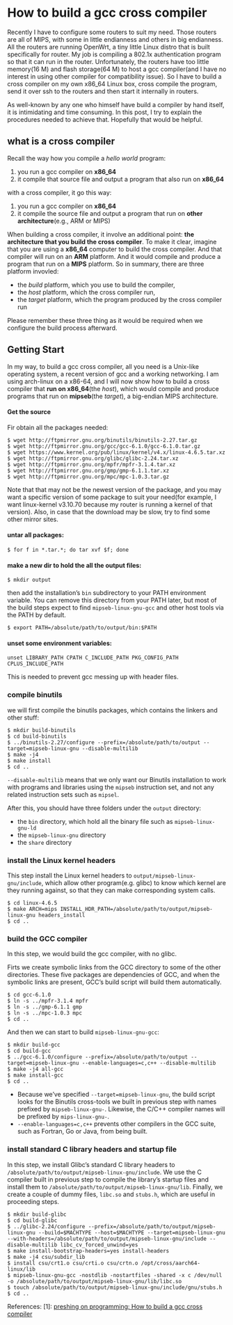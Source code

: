 How to build a gcc cross compiler
====================================


Recently I have to configure some routers to suit my need. Those routers are all of MIPS, with some in little endianness and others in big endianness. All the routers are running OpenWrt, a tiny little Linux distro that is built specifically for router. My job is compiling a 802.1x authentication program so that it can run in the router. Unfortunately, the routers have too little memory(16 M) and flash storage(64 M) to host a gcc compiler(and I have no interest in using other compiler for compatibility issue). So I have to build a cross compiler on my own x86_64 Linux box, cross compile the program, send it over ssh to the routers and then start it internally in routers.

As well-known by any one who himself have build a compiler by hand itself, it is intimidating and time consuming. In this post, I try to explain the procedures needed to achieve that. Hopefully that would be helpful.

what is a cross compiler
-------------------------
Recall the way how you compile a _hello world_ program:
  1.  you run a gcc compiler on **x86_64**
  2.  it compile that source file and output a program that also run on **x86_64**

with a cross compiler, it go this way:
  1.  you run a gcc compiler on **x86_64**
  2.  it compile the source file and output a program that run on **other architecture**(e.g., ARM or MIPS)

When building a cross compiler, it involve an additional point: **the architecture that you build the cross compiler**. To make it clear, imagine that you are using a **x86_64** computer to build the cross compiler. And that compiler will run on an **ARM** platform. And it would compile and produce a program that run on a **MIPS** platform. So in summary, there are three platform invovled:
  * the _build_ platform, which you use to build the compiler,
  * the _host_ platform, which the cross compiler run,
  * the _target_ platform, which the program produced by the cross compiler run

Please remember these three thing as it would be required when we configure the build process afterward.

Getting Start
---------------
In my way, to build a gcc cross compiler, all you need is a Unix-like operating system, a recent version of gcc and a working networking. I am using arch-linux on a x86-64, and I will now show how to build a cross compiler that **run on x86_64**(the _host_), which would compile and produce programs that run on **mipseb**(the _target_), a big-endian MIPS architecture.

#### Get the source

Fir obtain all the packages needed:
```
$ wget http://ftpmirror.gnu.org/binutils/binutils-2.27.tar.gz
$ wget http://ftpmirror.gnu.org/gcc/gcc-6.1.0/gcc-6.1.0.tar.gz
$ wget https://www.kernel.org/pub/linux/kernel/v4.x/linux-4.6.5.tar.xz
$ wget http://ftpmirror.gnu.org/glibc/glibc-2.24.tar.xz
$ wget http://ftpmirror.gnu.org/mpfr/mpfr-3.1.4.tar.xz
$ wget http://ftpmirror.gnu.org/gmp/gmp-6.1.1.tar.xz
$ wget http://ftpmirror.gnu.org/mpc/mpc-1.0.3.tar.gz
```
Note that that may not be the newest version of the package, and you may want a specific version of some package to suit your need(for example, I want linux-kernel v3.10.70 because my router is running a kernel of that version). Also, in case that the download may be slow, try to find some other mirror sites.

#### untar all packages:
```
$ for f in *.tar.*; do tar xvf $f; done
```

#### make a new dir to hold the all the output files:
```
$ mkdir output
```

then add the installation’s `bin` subdirectory to your PATH environment variable. You can remove this directory from your PATH later, but most of the build steps expect to find `mipseb-linux-gnu-gcc` and other host tools via the PATH by default.
```
$ export PATH=/absolute/path/to/output/bin:$PATH
```

#### unset some environment variables:
```
unset LIBRARY_PATH CPATH C_INCLUDE_PATH PKG_CONFIG_PATH CPLUS_INCLUDE_PATH
```
This is needed to prevent gcc messing up with header files.


### compile binutils
we will first compile the binutils packages, which contains the linkers and other stuff:
```
$ mkdir build-binutils
$ cd build-binutils
$ ../binutils-2.27/configure --prefix=/absolute/path/to/output --target=mipseb-linux-gnu --disable-multilib
$ make -j4
$ make install
$ cd ..
```
`--disable-multilib` means that we only want our Binutils installation to work with programs and libraries using the `mipseb` instruction set, and not any related instruction sets such as `mipsel`.

After this, you should have three folders under the `output` directory:
  * the `bin` directory, which hold all the binary file such as `mipseb-linux-gnu-ld`
  * the `mipseb-linux-gnu` directory
  * the `share` directory

### install the Linux kernel headers
This step install the Linux kernel headers to `output/mipseb-linux-gnu/include`, which allow other program(e.g. glibc) to know which kernel are they running against, so that they can make corresponding system calls.

```
$ cd linux-4.6.5
$ make ARCH=mips INSTALL_HDR_PATH=/absolute/path/to/output/mipseb-linux-gnu headers_install
$ cd ..
```


### build the GCC compiler
In this step, we would build the gcc compiler, with no glibc.

Firts we create symbolic links from the GCC directory to some of the other directories. These five packages are dependencies of GCC, and when the symbolic links are present, GCC’s build script will build them automatically.

```
$ cd gcc-6.1.0
$ ln -s ../mpfr-3.1.4 mpfr
$ ln -s ../gmp-6.1.1 gmp
$ ln -s ../mpc-1.0.3 mpc
$ cd ..
```

And then we can start to build `mipseb-linux-gnu-gcc`:

```
$ mkdir build-gcc
$ cd build-gcc
$ ../gcc-6.1.0/configure --prefix=/absolute/path/to/output --target=mipseb-linux-gnu --enable-languages=c,c++ --disable-multilib
$ make -j4 all-gcc
$ make install-gcc
$ cd ..
```

  * Because we’ve specified `--target=mipseb-linux-gnu`, the build script looks for the Binutils cross-tools we built in previous step with names prefixed by `mipseb-linux-gnu-`. Likewise, the C/C++ compiler names will be prefixed by `mips-linux-gnu-`.
  * `--enable-languages=c,c++` prevents other compilers in the GCC suite, such as Fortran, Go or Java, from being built.


### install standard C library headers and startup file
In this step, we install Glibc’s standard C library headers to `/absolute/path/to/output/mipseb-linux-gnu/include`. We use the C compiler built in previous step to compile the library’s startup files and install them to `/absolute/path/to/output/mipseb-linux-gnu/lib`. Finally, we create a couple of dummy files, `libc.so` and `stubs.h`, which are useful in proceeding steps.

```
$ mkdir build-glibc
$ cd build-glibc
$ ../glibc-2.24/configure --prefix=/absolute/path/to/output/mipseb-linux-gnu --build=$MACHTYPE --host=$MACHTYPE --target=mipseb-linux-gnu --with-headers=/absolute/path/to/output/mipseb-linux-gnu/include --disable-multilib libc_cv_forced_unwind=yes
$ make install-bootstrap-headers=yes install-headers
$ make -j4 csu/subdir_lib
$ install csu/crt1.o csu/crti.o csu/crtn.o /opt/cross/aarch64-linux/lib
$ mipseb-linux-gnu-gcc -nostdlib -nostartfiles -shared -x c /dev/null -o /absolute/path/to/output/mipseb-linux-gnu/lib/libc.so
$ touch /absolute/path/to/output/mipseb-linux-gnu/include/gnu/stubs.h
$ cd ..
```


References:
[1]: [preshing on programming: How to build a gcc cross compiler](http://preshing.com/20141119/how-to-build-a-gcc-cross-compiler/)
